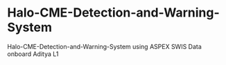 # Halo-CME-Detection-and-Warning-System
Halo-CME-Detection-and-Warning-System using ASPEX SWIS Data onboard Aditya L1
